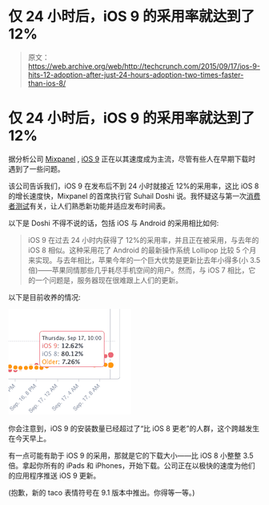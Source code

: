# 仅 24 小时后，iOS 9 的采用率就达到了 12% 

> 原文：<https://web.archive.org/web/http://techcrunch.com/2015/09/17/ios-9-hits-12-adoption-after-just-24-hours-adoption-two-times-faster-than-ios-8/>

# 仅 24 小时后，iOS 9 的采用率就达到了 12%

据分析公司 [Mixpanel](https://web.archive.org/web/20230128093203/https://mixpanel.com/trends/#report/ios_9/from_date:-3,report_unit:hour,to_date:0) , [iOS 9](https://web.archive.org/web/20230128093203/https://techcrunch.com/2015/09/16/ios-9-review/#.m6iein:UwYU) 正在以其速度成为主流，尽管有些人在早期下载时遇到了一些问题。

该公司告诉我们，iOS 9 在发布后不到 24 小时就接近 12%的采用率，这比 iOS 8 的增长速度快，Mixpanel 的首席执行官 Suhail Doshi 说。我怀疑这与第一次[消费者测试](https://web.archive.org/web/20230128093203/https://techcrunch.com/2015/07/22/apple-just-made-another-ios-9-beta-available-to-anyone/)有关，让人们熟悉新功能并适应发布时间表。

以下是 Doshi 不得不说的话，包括 iOS 与 Android 的采用相比如何:

> iOS 9 在过去 24 小时内获得了 12%的采用率，并且正在被采用，与去年的 iOS 8 相似。这种采用花了 Android 的最新操作系统 Lollipop 比较 5 个月来实现。与去年相比，苹果今年的一个巨大优势是更新比去年小得多(小 3.5 倍)——苹果同情那些几乎耗尽手机空间的用户。然而，与 iOS 7 相比，它的一个问题是，服务器现在很难跟上人们的更新。

以下是目前收养的情况:

![Screen Shot 2015-09-17 at 10.04.43 AM](img/f95ab055a167e78fb213c4547e211125.png)

你会注意到，iOS 9 的安装数量已经超过了“比 iOS 8 更老”的人群，这个跨越发生在今天早上。

有一点可能有助于 iOS 9 的采用，那就是它的下载大小——比 iOS 8 小整整 3.5 倍。拿起你所有的 iPads 和 iPhones，开始下载。公司正在以极快的速度为他们的应用程序推送 iOS 9 更新。

(抱歉，新的 taco 表情符号在 9.1 版本中推出。你得等一等。)